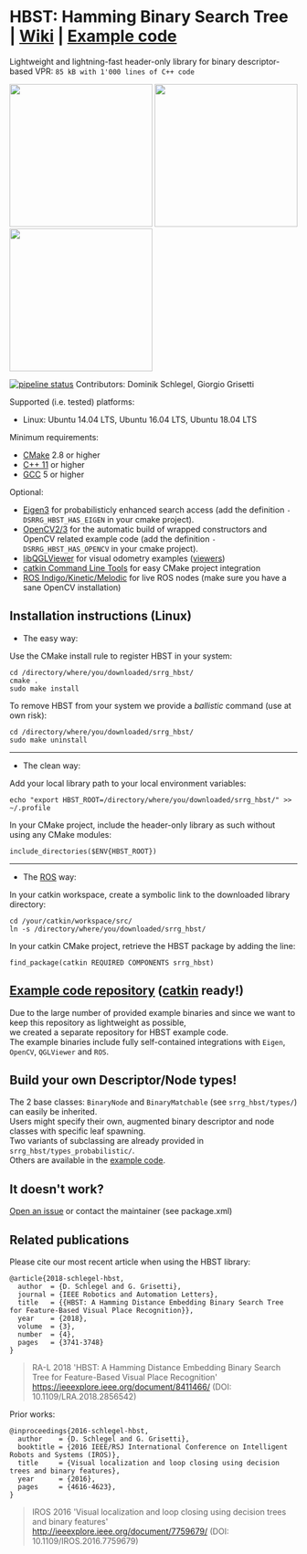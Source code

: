 # HBST: Hamming Binary Search Tree | [Wiki](https://gitlab.com/srrg-software/srrg_hbst/wikis/home) | [Example code](https://gitlab.com/srrg-software/srrg_hbst_examples)
Lightweight and lightning-fast header-only library for binary descriptor-based VPR: `85 kB with 1'000 lines of C++ code`
  
[<img src="https://img.youtube.com/vi/N6RspfFdrOI/0.jpg" width="250">](https://www.youtube.com/watch?v=N6RspfFdrOI)
[<img src="https://img.youtube.com/vi/MwmzJygl8XE/0.jpg" width="250">](https://www.youtube.com/watch?v=MwmzJygl8XE)
[<img src="https://img.youtube.com/vi/f3h398t_zWo/0.jpg" width="250">](https://www.youtube.com/watch?v=f3h398t_zWo)

[![pipeline status](https://gitlab.com/srrg-software/srrg_hbst/badges/master/pipeline.svg)](https://gitlab.com/srrg-software/srrg_hbst/commits/master) Contributors: Dominik Schlegel, Giorgio Grisetti

Supported (i.e. tested) platforms:
- Linux: Ubuntu 14.04 LTS, Ubuntu 16.04 LTS, Ubuntu 18.04 LTS

Minimum requirements:
- [CMake](https://cmake.org) 2.8 or higher
- [C++ 11](http://en.cppreference.com) or higher
- [GCC](https://gcc.gnu.org) 5 or higher

Optional:
- [Eigen3](http://eigen.tuxfamily.org/) for probabilisticly enhanced search access (add the definition `-DSRRG_HBST_HAS_EIGEN` in your cmake project).
- [OpenCV2/3](http://opencv.org/) for the automatic build of wrapped constructors and OpenCV related example code (add the definition `-DSRRG_HBST_HAS_OPENCV` in your cmake project).
- [libQGLViewer](http://libqglviewer.com/) for visual odometry examples ([viewers](examples))
- [catkin Command Line Tools](https://catkin-tools.readthedocs.io/en/latest/) for easy CMake project integration
- [ROS Indigo/Kinetic/Melodic](http://wiki.ros.org/ROS/Installation) for live ROS nodes (make sure you have a sane OpenCV installation)

## Installation instructions (Linux)
- The easy way:

Use the CMake install rule to register HBST in your system:

    cd /directory/where/you/downloaded/srrg_hbst/
    cmake .
    sudo make install
    
To remove HBST from your system we provide a *ballistic* command (use at own risk):

    cd /directory/where/you/downloaded/srrg_hbst/
    sudo make uninstall

---
- The clean way:

Add your local library path to your local environment variables:

    echo "export HBST_ROOT=/directory/where/you/downloaded/srrg_hbst/" >> ~/.profile

In your CMake project, include the header-only library as such without using any CMake modules:

    include_directories($ENV{HBST_ROOT})

---
- The [ROS](http://www.ros.org/) way:

In your catkin workspace, create a symbolic link to the downloaded library directory:

    cd /your/catkin/workspace/src/
    ln -s /directory/where/you/downloaded/srrg_hbst/
    
In your catkin CMake project, retrieve the HBST package by adding the line:

    find_package(catkin REQUIRED COMPONENTS srrg_hbst)

## [Example code repository](https://gitlab.com/srrg-software/srrg_hbst_examples) ([catkin](https://catkin-tools.readthedocs.io) ready!)
Due to the large number of provided example binaries and since we want 
to keep this repository as lightweight as possible, <br>
we created a separate repository for HBST example code. <br>
The example binaries include fully self-contained integrations with `Eigen`, `OpenCV`, `QGLViewer` and `ROS`.

## Build your own Descriptor/Node types!
The 2 base classes: `BinaryNode` and `BinaryMatchable` (see `srrg_hbst/types/`) can easily be inherited. <br>
Users might specify their own, augmented binary descriptor and node classes with specific leaf spawning. <br>
Two variants of subclassing are already provided in `srrg_hbst/types_probabilistic/`. <br>
Others are available in the [example code](https://gitlab.com/srrg-software/srrg_hbst_examples).

## It doesn't work?
[Open an issue](https://gitlab.com/srrg-software/srrg_hbst/issues) or contact the maintainer (see package.xml)

## Related publications
Please cite our most recent article when using the HBST library: <br>

    @article{2018-schlegel-hbst, 
      author  = {D. Schlegel and G. Grisetti}, 
      journal = {IEEE Robotics and Automation Letters}, 
      title   = {{HBST: A Hamming Distance Embedding Binary Search Tree for Feature-Based Visual Place Recognition}}, 
      year    = {2018}, 
      volume  = {3}, 
      number  = {4}, 
      pages   = {3741-3748}
    }

> RA-L 2018 'HBST: A Hamming Distance Embedding Binary Search Tree for Feature-Based Visual Place Recognition' <br>
> https://ieeexplore.ieee.org/document/8411466/ (DOI: 10.1109/LRA.2018.2856542)

Prior works:

    @inproceedings{2016-schlegel-hbst, 
      author    = {D. Schlegel and G. Grisetti}, 
      booktitle = {2016 IEEE/RSJ International Conference on Intelligent Robots and Systems (IROS)}, 
      title     = {Visual localization and loop closing using decision trees and binary features}, 
      year      = {2016}, 
      pages     = {4616-4623}, 
    }

> IROS 2016 'Visual localization and loop closing using decision trees and binary features' <br>
> http://ieeexplore.ieee.org/document/7759679/ (DOI: 10.1109/IROS.2016.7759679)
